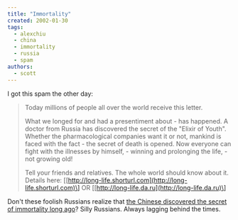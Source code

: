```yaml
---
title: "Immortality"
created: 2002-01-30
tags:
  - alexchiu
  - china
  - immortality
  - russia
  - spam
authors:
  - scott
---
```


I got this spam the other day:

> Today millions of people all over the world receive this letter.
>
> What we longed for and had a presentiment about - has happened. A doctor from Russia has discovered the secret of the "Elixir of Youth". Whether the pharmacological companies want it or not, mankind is faced with the fact - the secret of death is opened. Now everyone can fight with the illnesses by himself, - winning and prolonging the life, - not growing old!
>
> Tell your friends and relatives. The whole world should know about it. Details here: \[[http://long-life.shorturl.com](http://long-life.shorturl.com)\] OR \[[http://long-life.da.ru](http://long-life.da.ru)\]

Don't these foolish Russians realize that [the Chinese discovered the secret of immortality long ago](http://www.alexchiu.com/)? Silly Russians. Always lagging behind the times.
